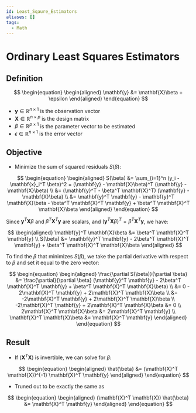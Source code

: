 ```yaml
---
id: Least_Sqaure_Estimators
aliases: []
tags:
  - Math
---
```


# Ordinary Least Squares Estimators

## Definition

$$
\begin{equation}
\begin{aligned}
\mathbf{y} &= \mathbf{X}\beta + \epsilon
\end{aligned}
\end{equation}
$$

- $\mathbf{y} \in \mathbb{R}^{n \times 1}$ is the observation vector
- $\mathbf{X} \in \mathbb{R}^{n \times p}$ is the design matrix
- $\beta \in \mathbb{R}^{p \times 1}$ is the parameter vector to be estimated
- $\epsilon \in \mathbb{R}^{n \times 1}$ is the error vector

## Objective

- Minimize the sum of squared residuals $S(\beta)$:

$$
\begin{equation}
\begin{aligned}
S(\beta) &= \sum_{i=1}^n (y_i - \mathbf{x}_i^T \beta)^2 = (\mathbf{y} - \mathbf{X}\beta)^T (\mathbf{y} - \mathbf{X}\beta) \\
&= (\mathbf{y}^T - \beta^T \mathbf{X}^T) (\mathbf{y} - \mathbf{X}\beta) \\
&= \mathbf{y}^T \mathbf{y} - \mathbf{y}^T \mathbf{X}\beta - \beta^T \mathbf{X}^T \mathbf{y} + \beta^T \mathbf{X}^T \mathbf{X}\beta
\end{aligned}
\end{equation}
$$

Since $\mathbf{y}^T \mathbf{X}\beta$ and $\beta^T \mathbf{X}^T \mathbf{y}$ are scalars, and $(\mathbf{y}^T \mathbf{X}\beta)^T = \beta^T \mathbf{X}^T \mathbf{y}$, we have:

$$
\begin{aligned}
\mathbf{y}^T \mathbf{X}\beta &= \beta^T \mathbf{X}^T \mathbf{y} \\
S(\beta) &= \mathbf{y}^T \mathbf{y} - 2\beta^T \mathbf{X}^T \mathbf{y} + \beta^T \mathbf{X}^T \mathbf{X}\beta
\end{aligned}
$$

To find the $\beta$ that minimizes $S(\beta)$, we take the partial derivative with respect to $\beta$ and set it equal to the zero vector:

$$
\begin{equation}
\begin{aligned}
\frac{\partial S(\beta)}{\partial \beta} &= \frac{\partial}{\partial \beta} (\mathbf{y}^T \mathbf{y} - 2\beta^T \mathbf{X}^T \mathbf{y} + \beta^T \mathbf{X}^T \mathbf{X}\beta) \\
&= 0 - 2\mathbf{X}^T \mathbf{y} + 2\mathbf{X}^T \mathbf{X}\beta \\
&= -2\mathbf{X}^T \mathbf{y} + 2\mathbf{X}^T \mathbf{X}\beta \\
-2\mathbf{X}^T \mathbf{y} + 2\mathbf{X}^T \mathbf{X}\beta &= 0 \\
2\mathbf{X}^T \mathbf{X}\beta &= 2\mathbf{X}^T \mathbf{y} \\
\mathbf{X}^T \mathbf{X}\beta &= \mathbf{X}^T \mathbf{y}
\end{aligned}
\end{equation}
$$

## Result

- If $(\mathbf{X}^T \mathbf{X})$ is invertible, we can solve for $\beta$:

$$
\begin{equation}
\begin{aligned}
\hat{\beta} &= (\mathbf{X}^T \mathbf{X})^{-1} \mathbf{X}^T \mathbf{y}
\end{aligned}
\end{equation}
$$

- Truned out to be exactly the same as

$$
\begin{equation}
\begin{aligned}
(\mathbf{X}^T \mathbf{X}) \hat{\beta} &= \mathbf{X}^T \mathbf{y}
\end{aligned}
\end{equation}
$$

